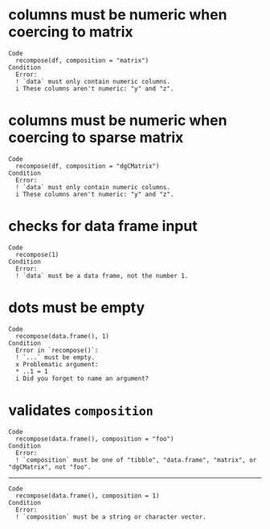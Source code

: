 # columns must be numeric when coercing to matrix

    Code
      recompose(df, composition = "matrix")
    Condition
      Error:
      ! `data` must only contain numeric columns.
      i These columns aren't numeric: "y" and "z".

# columns must be numeric when coercing to sparse matrix

    Code
      recompose(df, composition = "dgCMatrix")
    Condition
      Error:
      ! `data` must only contain numeric columns.
      i These columns aren't numeric: "y" and "z".

# checks for data frame input

    Code
      recompose(1)
    Condition
      Error:
      ! `data` must be a data frame, not the number 1.

# dots must be empty

    Code
      recompose(data.frame(), 1)
    Condition
      Error in `recompose()`:
      ! `...` must be empty.
      x Problematic argument:
      * ..1 = 1
      i Did you forget to name an argument?

# validates `composition`

    Code
      recompose(data.frame(), composition = "foo")
    Condition
      Error:
      ! `composition` must be one of "tibble", "data.frame", "matrix", or "dgCMatrix", not "foo".

---

    Code
      recompose(data.frame(), composition = 1)
    Condition
      Error:
      ! `composition` must be a string or character vector.

